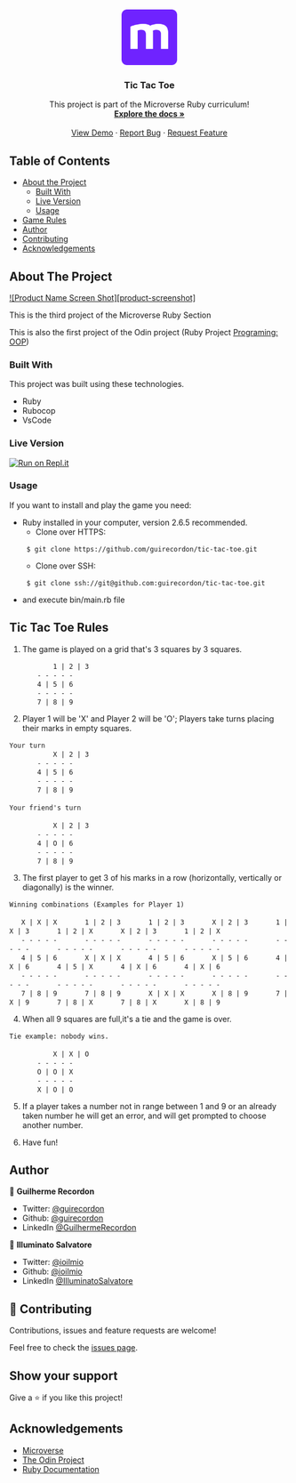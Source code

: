 
<br />
<p align="center">
  <a href="https://github.com/guirecordon/tic-tac-toe">
    <img src="microverse-logo.webp" alt="Logo" width="100" height="100">
  </a>

  <h3 align="center">Tic Tac Toe</h3>

  <p align="center">
    This project is part of the Microverse Ruby curriculum!
    <br />
    <a href="https://github.com/guirecordon/tic-tac-toe"><strong>Explore the docs »</strong></a>
    <br />
    <br />
    <a href="https://repl.it/@ioilmio/tic-tac-toe">View Demo</a>
    ·
    <a href="https://github.com/guirecordon/tic-tac-toe/issues">Report Bug</a>
    ·
    <a href="https://github.com/guirecordon/tic-tac-toe/issues">Request Feature</a>
  </p>
</p>


## Table of Contents

* [About the Project](#about-the-project)
  * [Built With](#built-with)
  * [Live Version](#live-version)
  * [Usage](#usage)
* [Game Rules](#game-rules)
* [Author](#author)
* [Contributing](#contributing)
* [Acknowledgements](#acknowledgements)

## About The Project

[![Product Name Screen Shot][product-screenshot]](https://tictactoe.ioilmio.repl.run)

This is the third project of the Microverse Ruby Section

This is also the first project of the Odin project (Ruby Project [Programing: OOP](https://www.theodinproject.com/courses/ruby-programming/lessons/oop))

### Built With
This project was built using these technologies.
* Ruby
* Rubocop
* VsCode

### Live Version

[![Run on Repl.it](https://repl.it/badge/github/guirecordon/tictactoe)](https://repl.it/github/guirecordon/tictactoe)


### Usage

If you want to install and play the game you need: 
* Ruby installed in your computer, version 2.6.5 recommended.
  - Clone over HTTPS:
  ```
   $ git clone https://github.com/guirecordon/tic-tac-toe.git
  ```
  - Clone over SSH:
  ```
   $ git clone ssh://git@github.com:guirecordon/tic-tac-toe.git
  ```
* and execute bin/main.rb file 


## Tic Tac Toe Rules

1. The game is played on a grid that's 3 squares by 3 squares.
```
           1 | 2 | 3
	   - - - - -
	   4 | 5 | 6
	   - - - - -
	   7 | 8 | 9

```

2. Player 1 will be 'X' and Player 2 will be 'O'; Players take turns placing their marks in empty squares.

```
Your turn
           X | 2 | 3
	   - - - - -
	   4 | 5 | 6
	   - - - - -
	   7 | 8 | 9

Your friend's turn

           X | 2 | 3
	   - - - - -
	   4 | O | 6
	   - - - - -
	   7 | 8 | 9

```

3. The first player to get 3 of his marks in a row (horizontally, vertically or diagonally) is the winner.

```
Winning combinations (Examples for Player 1)

   X | X | X       1 | 2 | 3	   1 | 2 | 3       X | 2 | 3       1 | X | 3	   1 | 2 | X       X | 2 | 3	   1 | 2 | X
   - - - - -	   - - - - -	   - - - - -	   - - - - -	   - - - - -	   - - - - -	   - - - - -	   - - - - -
   4 | 5 | 6	   X | X | X	   4 | 5 | 6	   X | 5 | 6	   4 | X | 6	   4 | 5 | X	   4 | X | 6	   4 | X | 6
   - - - - -	   - - - - -	   - - - - -	   - - - - -	   - - - - -	   - - - - -	   - - - - -	   - - - - -
   7 | 8 | 9	   7 | 8 | 9	   X | X | X	   X | 8 | 9	   7 | X | 9	   7 | 8 | X	   7 | 8 | X	   X | 8 | 9

```

4. When all 9 squares are full,it's a tie and the game is over.

```
Tie example: nobody wins.

           X | X | O
	   - - - - -
	   O | O | X
	   - - - - -
	   X | O | O

```

5. If a player takes a number not in range between 1 and 9 or an already taken number he will get an error, and will get prompted to choose another number.

6. Have fun!



## Author
👤 **Guilherme Recordon** 

- Twitter: [@guirecordon](https://twitter.com/guirecordon) 
- Github: [@guirecordon](https://github.com/guirecordon)
- LinkedIn [@GuilhermeRecordon](www.linkedin.com/in/gui-recordon-marketingmba/)

👤 **Illuminato Salvatore** 
- Twitter: [@ioilmio](https://twitter.com/ioilmio) 
- Github: [@ioilmio](https://github.com/ioilmio) 
- LinkedIn [@IlluminatoSalvatore](https://www.linkedin.com/in/illuminato-salvatore/)

## 🤝 Contributing

Contributions, issues and feature requests are welcome!

Feel free to check the [issues page](https://github.com/guirecordon/tic-tac-toe/issues).

## Show your support

Give a ⭐️ if you like this project!


## Acknowledgements
* [Microverse](https://www.microverse.org/)
* [The Odin Project](https://www.theodinproject.com/)
* [Ruby Documentation](https://www.ruby-lang.org/en/documentation/)
